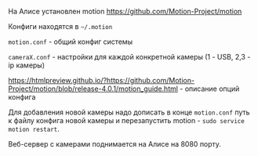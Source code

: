 На Алисе установлен motion https://github.com/Motion-Project/motion

Конфиги находятся в `~/.motion`

`motion.conf` - общий конфиг системы

`cameraX.conf` - настройки для каждой конкретной камеры (1 - USB, 2,3 - ip камеры)

https://htmlpreview.github.io/?https://github.com/Motion-Project/motion/blob/release-4.0.1/motion_guide.html - описание опций конфига

Для добавления новой камеры надо дописать в конце `motion.conf` путь к файлу конфига новой камеры и перезапустить motion - `sudo service motion restart`.

Веб-сервер с камерами поднимается на Алисе на 8080 порту.

